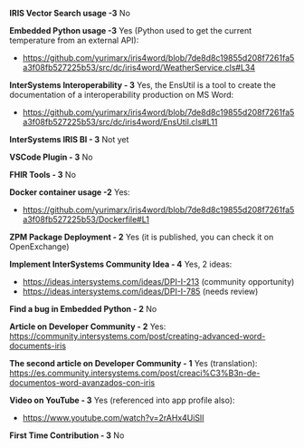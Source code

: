 
<b>IRIS Vector Search usage -3</b>
No

<b>Embedded Python usage -3</b>
Yes (Python used to get the current temperature from an external API):
- https://github.com/yurimarx/iris4word/blob/7de8d8c19855d208f7261fa5a3f08fb527225b53/src/dc/iris4word/WeatherService.cls#L34

<b>InterSystems Interoperability - 3</b>
Yes, the EnsUtil is a tool to create the documentation of a interoperability production on MS Word:
- https://github.com/yurimarx/iris4word/blob/7de8d8c19855d208f7261fa5a3f08fb527225b53/src/dc/iris4word/EnsUtil.cls#L11

<b>InterSystems IRIS BI - 3</b>
Not yet

<b>VSCode Plugin - 3</b>
No

<b>FHIR Tools - 3</b>
No

<b>Docker container usage -2</b> 
Yes:
- https://github.com/yurimarx/iris4word/blob/7de8d8c19855d208f7261fa5a3f08fb527225b53/Dockerfile#L1

<b>ZPM Package Deployment - 2</b>
Yes (it is published, you can check it on OpenExchange)

<b>Implement InterSystems Community Idea - 4</b>
Yes, 2 ideas:
- https://ideas.intersystems.com/ideas/DPI-I-213 (community opportunity)
- https://ideas.intersystems.com/ideas/DPI-I-785 (needs review)

<b>Find a bug in Embedded Python - 2</b>
No

<b>Article on Developer Community - 2</b>
Yes: https://community.intersystems.com/post/creating-advanced-word-documents-iris 

<b>The second article on Developer Community - 1</b>
Yes (translation): https://es.community.intersystems.com/post/creaci%C3%B3n-de-documentos-word-avanzados-con-iris

<b>Video on YouTube - 3</b>
Yes (referenced into app profile also):
- https://www.youtube.com/watch?v=2rAHx4UiSlI

<b>First Time Contribution - 3</b>
No
